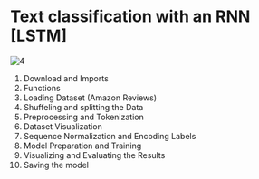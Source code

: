 # Text classification with an RNN [LSTM]

![4](https://github.com/user-attachments/assets/c39511a4-0fed-4dee-882c-28341dc454f4)

1. Download and Imports
2. Functions
3. Loading Dataset (Amazon Reviews)
4. Shuffeling and splitting the Data
5. Preprocessing and Tokenization
6. Dataset Visualization
7. Sequence Normalization and Encoding Labels
8. Model Preparation and Training
19. Visualizing and Evaluating the Results
10. Saving the model
